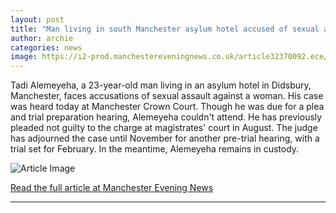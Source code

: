 ```yaml
---
layout: post
title: "Man living in south Manchester asylum hotel accused of sexual assault"
author: archie
categories: news
image: https://i2-prod.manchestereveningnews.co.uk/article32370092.ece/ALTERNATES/s1200/0_Manchester-Crown-Court-01JPG.jpg
---
```

Tadi Alemeyeha, a 23-year-old man living in an asylum hotel in Didsbury, Manchester, faces accusations of sexual assault against a woman. His case was heard today at Manchester Crown Court. Though he was due for a plea and trial preparation hearing, Alemeyeha couldn't attend. He has previously pleaded not guilty to the charge at magistrates' court in August. The judge has adjourned the case until November for another pre-trial hearing, with a trial set for February. In the meantime, Alemeyeha remains in custody.

![Article Image](https://i2-prod.manchestereveningnews.co.uk/article32370092.ece/ALTERNATES/s1200/0_Manchester-Crown-Court-01JPG.jpg)

[Read the full article at Manchester Evening News](https://www.manchestereveningnews.co.uk/news/greater-manchester-news/man-living-south-manchester-asylum-32456314)

---
